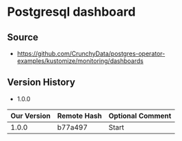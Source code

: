 # Postgresql dashboard

## Source
  - https://github.com/CrunchyData/postgres-operator-examples/kustomize/monitoring/dashboards

## Version History

  - 1.0.0

| Our Version | Remote Hash | Optional Comment                         |
| ----------- | ----------- | -----------------------------------------|
|      1.0.0  |    b77a497  | Start                                    |
